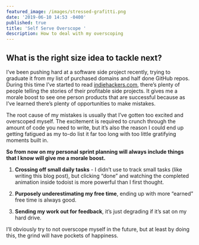```yaml
---
featured_image: /images/stressed-grafitti.png
date: '2019-06-10 14:53 -0400'
published: true
title: 'Self Serve Overscope '
description: How to deal with my overscoping
---
```

## What is the right size idea to tackle next?

I’ve been pushing hard at a software side project recently, trying to graduate it from my list of purchased domains and half done GitHub repos. During this time I’ve started to read [indiehackers.com](https://www.indiehackers.com/), there’s plenty of people telling the stories of their profitable side projects. It gives me a morale boost to see one person products that are successful because as I’ve learned there’s plenty of opportunities to make mistakes. 

The root cause of my mistakes is usually that I’ve gotten too excited and overscoped myself. The excitement is required to crunch through the amount of code you need to write, but it’s also the reason I could end up getting fatigued as my to-do list it far too long with too little gratifying moments built in.

**So from now on my personal sprint planning will always include things that I know will give me a morale boost.**

1. **Crossing off small daily tasks** - I didn’t use to track small tasks (like writing this blog post), but clicking “done” and watching the completed animation inside todoist is more powerful than I first thought.

2. **Purposely underestimating my free time**, ending up with more “earned” free time is always good.

3. **Sending my work out for feedback**, it’s just degrading if it’s sat on my hard drive.


I’ll obviously try to not overscope myself in the future, but at least by doing this, the grind will have pockets of happiness.